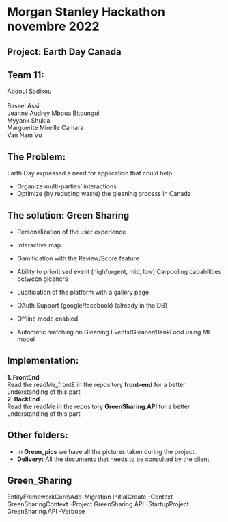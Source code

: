 # Morgan Stanley Hackathon novembre 2022
## Project: Earth Day Canada
## Team 11:
Abdoul Sadikou <br />  			
Bassel Assi  <br />
Jeanne Audrey Mboua Bitoungui <br />
Myyank Shukla <br />
Marguerite Mireille Camara <br />
Van Nam Vu <br />

##  The Problem: 

Earth Day expressed a need for application that could help :
* Organize multi-parties’ interactions
* Optimize (by reducing waste)  the gleaning process in Canada


## The solution: Green Sharing
* Personalization of the user experience 


* Interactive map 


* Gamification with the Review/Score  feature


* Ability to prioritised  event (high/urgent, mid, low)
Carpooling capabilities between gleaners  

* Ludification of the platform  with a gallery page 

* OAuth Support (google/facebook)  (already in the DB) 

* Offline mode enabled


* Automatic matching on Gleaning Events/Gleaner/BankFood using ML model  



## Implementation:
**1.  FrontEnd** <br /> 
Read the readMe_frontE in the repository **front-end** for a better understanding of this part  <br /> 
**2.  BackEnd**  <br /> 
Read the readMe  in the repository **GreenSharing.API** for a better understanding of this part
 





## Other folders:

* In **Green_pics** we have all the pictures taken during the project.
* **Delivery:** All the documents that needs to be consulted by the client














## Green_Sharing

EntityFrameworkCore\Add-Migration InitialCreate -Context GreenSharingContext -Project  GreenSharing.API -StartupProject GreenSharing.API -Verbose
